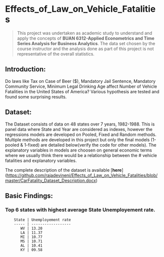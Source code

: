 # Effects_of_Law_on_Vehicle_Fatalities

>This project was undertaken as academic study to understand and apply the concepts of **BUAN 6312-Applied Econometrics and Time Series Analysis for Business Analytics**. The data set chosen by the course instructor and the analysis done as part of this project is not representative of the overall statistics.

## Introduction:
Do laws like Tax on Case of Beer ($), Mandatory Jail Sentence, Mandatory Community Service,  Minimum Legal Drinking Age  affect Number of Vehicle Fatalities in the United States of America? Various hypothesis are tested and found some surprising results.


## Dataset: 
The Dataset consists of data on 48 states over 7 years, 1982-1988. This is panel data where State and Year are considered as indexes, however the regressions models are developed on Pooled, Fixed and Random methods. Multiple methods are developed in this project but only the final models (1-pooled & 1-fixed) are detailed below(verify the code for other models). 
The explanatory variables in models are choosen on general economic terms where we usually think there would be a relationship between the # vehicle fatalities and explanatory variables. 

The complete description of the dataset is available [**here**] (https://github.com/rajadevineni/Effects_of_Law_on_Vehicle_Fatalities/blob/master/CarFatality_Dataset_Description.docx)

## Basic Findings: 

### Top 6 states with highest average State Unemployement rate.
		State | Unemployement rate 
		----- | ------------------ 
		   WV | 13.20
	       LA | 11.37
	       MI | 10.77
	       MS | 10.71
	       AL | 10.41
	       KY | 09.58